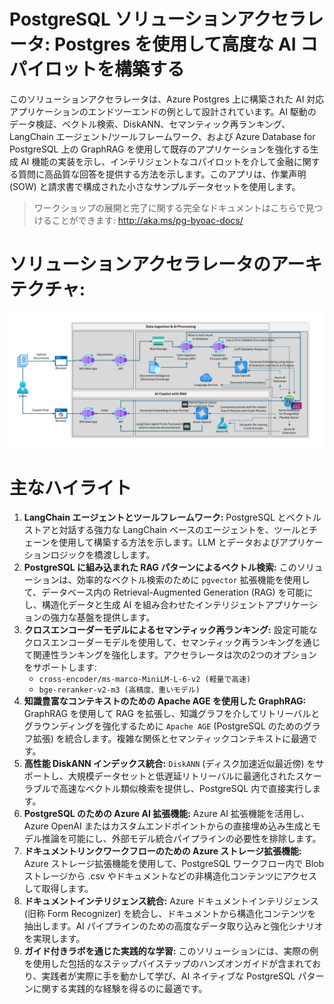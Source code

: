 # PostgreSQL ソリューションアクセラレータ: Postgres を使用して高度な AI コパイロットを構築する

このソリューションアクセラレータは、Azure Postgres 上に構築された AI 対応アプリケーションのエンドツーエンドの例として設計されています。AI 駆動のデータ検証、ベクトル検索、DiskANN、セマンティック再ランキング、LangChain エージェント/ツールフレームワーク、および Azure Database for PostgreSQL 上の GraphRAG を使用して既存のアプリケーションを強化する生成 AI 機能の実装を示し、インテリジェントなコパイロットを介して金融に関する質問に高品質な回答を提供する方法を示します。このアプリは、作業声明 (SOW) と請求書で構成された小さなサンプルデータセットを使用します。

> ワークショップの展開と完了に関する完全なドキュメントはこちらで見つけることができます:
> <http://aka.ms/pg-byoac-docs/>

# ソリューションアクセラレータのアーキテクチャ:

![ソリューションの高レベルアーキテクチャ図](docs/workshop/docs/img/solution-architecture-diagram.png)

# 主なハイライト

1. **LangChain エージェントとツールフレームワーク:** PostgreSQL とベクトルストアと対話する強力な LangChain ベースのエージェントを、ツールとチェーンを使用して構築する方法を示します。LLM とデータおよびアプリケーションロジックを橋渡しします。
2. **PostgreSQL に組み込まれた RAG パターンによるベクトル検索:** このソリューションは、効率的なベクトル検索のために `pgvector` 拡張機能を使用して、データベース内の Retrieval-Augmented Generation (RAG) を可能にし、構造化データと生成 AI を組み合わせたインテリジェントアプリケーションの強力な基盤を提供します。
3. **クロスエンコーダーモデルによるセマンティック再ランキング:** 設定可能なクロスエンコーダーモデルを使用して、セマンティック再ランキングを通じて関連性ランキングを強化します。アクセラレータは次の2つのオプションをサポートします:
    - `cross-encoder/ms-marco-MiniLM-L-6-v2 (軽量で高速)`
    - `bge-reranker-v2-m3 (高精度、重いモデル)`
4. **知識豊富なコンテキストのための Apache AGE を使用した GraphRAG:** GraphRAG を使用して RAG を拡張し、知識グラフを介してリトリーバルとグラウンディングを強化するために `Apache AGE` (PostgreSQL のためのグラフ拡張) を統合します。複雑な関係とセマンティックコンテキストに最適です。
5. **高性能 DiskANN インデックス統合:** `DiskANN` (ディスク加速近似最近傍) をサポートし、大規模データセットと低遅延リトリーバルに最適化されたスケーラブルで高速なベクトル類似検索を提供し、PostgreSQL 内で直接実行します。
6. **PostgreSQL のための Azure AI 拡張機能:** Azure AI 拡張機能を活用し、Azure OpenAI またはカスタムエンドポイントからの直接埋め込み生成とモデル推論を可能にし、外部モデル統合パイプラインの必要性を排除します。
7. **ドキュメントリンクワークフローのための Azure ストレージ拡張機能:** Azure ストレージ拡張機能を使用して、PostgreSQL ワークフロー内で Blob ストレージから .csv やドキュメントなどの非構造化コンテンツにアクセスして取得します。
8. **ドキュメントインテリジェンス統合:** Azure ドキュメントインテリジェンス (旧称 Form Recognizer) を統合し、ドキュメントから構造化コンテンツを抽出します。AI パイプラインのための高度なデータ取り込みと強化シナリオを実現します。
9. **ガイド付きラボを通じた実践的な学習:** このソリューションには、実際の例を使用した包括的なステップバイステップのハンズオンガイドが含まれており、実践者が実際に手を動かして学び、AI ネイティブな PostgreSQL パターンに関する実践的な経験を得るのに最適です。
